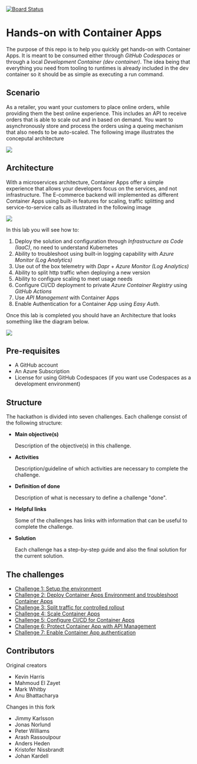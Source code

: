 [![Board Status](https://dev.azure.com/jhelin0133/9cea0cf5-594b-4ce1-af07-1a73f1d35607/f3e27d6b-1b3b-4b1e-9fff-5112a09d0d8f/_apis/work/boardbadge/55904251-54b0-4cd8-940a-adb720234ca2?columnOptions=1)](https://dev.azure.com/jhelin0133/9cea0cf5-594b-4ce1-af07-1a73f1d35607/_boards/board/t/f3e27d6b-1b3b-4b1e-9fff-5112a09d0d8f/Microsoft.RequirementCategory/)

# Hands-on with Container Apps

The purpose of this repo is to help you quickly get hands-on with Container Apps. It is meant to be consumed either through _GitHub Codespaces_ or through a local _Development Container (dev container)_. The idea being that everything you need from tooling to runtimes is already included in the dev container so it should be as simple as executing a run command.

## Scenario

As a retailer, you want your customers to place online orders, while providing them the best online experience. This includes an API to receive orders that is able to scale out and in based on demand. You want to asynchronously store and process the orders using a queing mechanism that also needs to be auto-scaled. 
The following image illustrates the conceputal architecture

![](images/conceptual-architecture-overview.png)

## Architecture
With a microservices architecture, Container Apps offer a simple experience that allows your developers focus on the services, and not infrastructure. The E-commerce backend will implemented as different Container Apps using built-in features for scaling, traffic splitting and service-to-service calls as illustrated in the following image

![](images/container-apps-overview.png)

In this lab you will see how to:

1. Deploy the solution and configuration through _Infrastructure as Code (IaaC)_, no need to understand Kubernetes
2. Ability to troubleshoot using built-in logging capability with _Azure Monitor (Log Analytics)_
3. Use out of the box telemetry with _Dapr_ + _Azure Monitor (Log Analytics)_
4. Ability to split http traffic when deploying a new version
5. Ability to configure scaling to meet usage needs
6. Configure CI/CD deployment to private _Azure Container Registry_ using _GitHub Actions_
7. Use _API Management_ with Container Apps
8. Enable Authentication for a Container App using _Easy Auth_.

Once this lab is completed you should have an Architecture that looks something like the diagram below.

![](/images/architecture-overview.png)

## Pre-requisites

- A GitHub account
- An Azure Subscription
- License for using GitHub Codespaces (if you want use Codespaces as a development environment)


## Structure
The hackathon is divided into seven challenges. Each challenge consist of the following structure: 
- **Main objective(s)**
    
    Description of the objective(s) in this challenge. 
    
- **Activities**

    Description/guideline of which activities are necessary to complete the challenge.    

- **Definition of done**

    Description of what is necessary to define a challenge "done".

- **Helpful links**

    Some of the challenges has links with information that can be useful to complete the challenge. 

- **Solution**

    Each challenge has a step-by-step guide and also the final solution for the current solution. 


## The challenges

- [Challenge 1: Setup the environment](challenge1.md)
- [Challenge 2: Deploy Container Apps Environment and troubleshoot Container Apps](challenge2.md)
- [Challenge 3: Split traffic for controlled rollout](challenge3.md)
- [Challenge 4: Scale Container Apps](challenge4.md)
- [Challenge 5: Configure CI/CD for Container Apps](challenge5.md)
- [Challenge 6: Protect Container App with API Management](challenge6.md)
- [Challenge 7: Enable Container App authentication](challenge7.md)

## Contributors

Original creators
* Kevin Harris 
* Mahmoud El Zayet
* Mark Whitby 
* Anu Bhattacharya

Changes in this fork
* Jimmy Karlsson 
* Jonas Norlund 
* Peter Williams
* Arash Rassoulpour 
* Anders Heden 
* Kristofer Nissbrandt
* Johan Kardell

